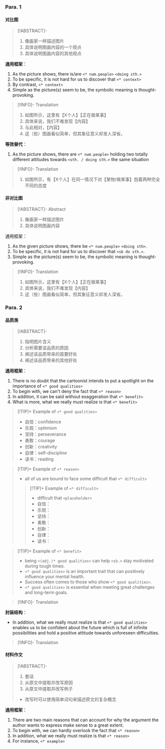 ### Para. 1
#### 对比图
> [!ABSTRACT]- 
> 1. 像画家一样描述图片
> 2. 具体说明图画内容的一个观点
> 3. 具体说明图画内容的其他观点

**通用框架**：
1. As the picture shows, there is/are `<* num.people>` `<doing sth.>`  
2. To be specific, it is not hard for us to discover that `<* context>`  
3. By contrast, `<* context>`  
4. Simple as the picture(s) seem to be, the symbolic meaning is thought-provoking.

> [!INFO]- Translation
>1. 如图所示，这里有【X个人】【正在做某事】  
>2. 具体来说，我们不难发现【内容】  
>3. 与此相对，【内容】  
>4. 这（些）图画看似简单，但其象征意义却发人深省。

**等效替代**：  
1. As the picture shows, there are `<* num.people>` holding two totally different attitudes towards `<sth. / doing sth.>` the same situation  

> [!INFO]- Translation
>1. 如图所示，有【X个人】在同一情况下对【某物/做某事】抱着两种完全不同的态度

#### 非对比图
> [!ABSTRACT]- Abstract
> 1. 像画家一样描述图片
> 2. 具体说明图画内容

通用框架：
1. As the given picture shows, there be `<* num.people>` `<doing sth>`. 
2. To be specific, it is not hard for us to discover that `<sb do sth.>`.
3. Simple as the picture(s) seem to be, the symbolic meaning is thought-provoking.

> [!INFO]- Translation
>1. 如图所示，这里有【X个人】【正在做某事】  
>2. 具体来说，我们不难发现【内容】  
>3. 这（些）图画看似简单，但其象征意义却发人深省。

### Para. 2
#### 品质类
> [!ABSTRACT]- 
> 1. 指明图片含义
> 2. 分析需要该品质的原因
> 3. 阐述该品质带来的首要好处
> 4. 阐述该品质带来的其他好处

**通用框架**：  
1. There is no doubt that the cartoonist intends to put a spotlight on the importance of `<* good qualities>` 
2. To begin with, we can't deny the fact that `<* reason>`
3. In addition, it can be said without exaggeration that `<* benefit>`
4. What is more, what we really must realize is that `<* benefit>`

>[!TIP]+ Example of `<* good qualities>`
> - 自信：confidence
> - 乐观：optimism
> - 坚持：perseverance
> - 勇敢：courage
> - 创新：creativity
> - 自律：self-discipline
> - 读书：reading

> [!TIP]+ Example of  `<* reason>`
> - all of us are bound to face some difficult that `<* difficult>`
>> [!TIP]+ Example of `<* difficult>`
>> - difficult that `<placeholder>`
>> - 自信：
>> - 乐观：
>> - 坚持：
>> - 勇敢：
>> - 创新：
>> - 自律：
>> - 读书：

>[!TIP]+ Example of `<* benefit>`
> - being `<(adj.)* good qualities>` can help `<sb.>` stay motivated during tough times.
> - `<* good qualities>` is an important trait that can positively influence your mental health.
> - Success often comes to those who show `<* good qualities>`.
> - `<* good qualities>` is essential when meeting great challenges and long-term goals.

> [!INFO]- Translation

**封装结构**：
- In addition, what we really must realize is that `<* good qualities>` enables us to be confident about the future which is full of infinite possibilities and hold a positive attitude towards unforeseen difficulties.

> [!INFO]- Translation

#### 材料作文
> [!ABSTRACT]- 
> 1. 套话
> 2. 从原文中提取并改写原因
> 3. 从原文中提取并改写例子
> - 改写时可以使用简单词句来描述原文的复杂概念

**通用框架**：  
1. There are two main reasons that can account for why the argument the author wants to express make sense to a great extent. 
2. To begin with, we can hardly overlook the fact that `<* reason>`
3. In addition, what we really must realize is that `<* reason>`
4. For instance, `<* example>`